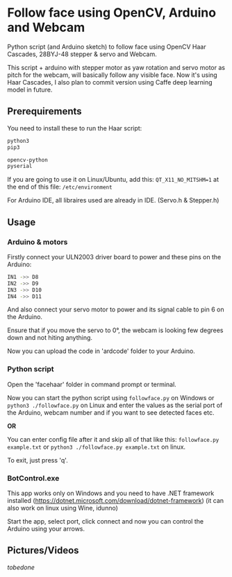 # Follow face using OpenCV, Arduino and Webcam
Python script (and Arduino sketch) to follow face using OpenCV Haar Cascades, 28BYJ-48 stepper & servo and Webcam.

This script + arduino with stepper motor as yaw rotation and servo motor as pitch for the webcam, will basically follow any visible face.
Now it's using Haar Cascades, I also plan to commit version using Caffe deep learning model in future.

## Prerequirements

You need to install these to run the Haar script:

```bash
python3
pip3

opencv-python
pyserial
```

If you are going to use it on Linux/Ubuntu, add this: `QT_X11_NO_MITSHM=1` at the end of this file: `/etc/environment`

For Arduino IDE, all libraires used are already in IDE. (Servo.h & Stepper.h)

## Usage

### Arduino & motors

Firstly connect your ULN2003 driver board to power and these pins on the Arduino:

```bash
IN1 ->> D8
IN2 ->> D9
IN3 ->> D10
IN4 ->> D11
```
And also connect your servo motor to power and its signal cable to pin 6 on the Arduino.

Ensure that if you move the servo to 0°, the webcam is looking few degrees down and not hiting anything.

Now you can upload the code in 'ardcode' folder to your Arduino.

### Python script

Open the 'facehaar' folder in command prompt or terminal.

Now you can start the python script using `followface.py` on Windows or `python3 ./followface.py` on Linux and enter the values as the serial port of the Arduino, webcam number and if you want to see detected faces etc.

**OR**

You can enter config file after it and skip all of that like this: `followface.py example.txt` or `python3 ./followface.py example.txt` on linux.

To exit, just press 'q'.

### BotControl.exe

This app works only on Windows and you need to have .NET framework installed (https://dotnet.microsoft.com/download/dotnet-framework) (it can also work on linux using Wine, idunno)

Start the app, select port, click connect and now you can control the Arduino using your arrows.

## Pictures/Videos
*tobedone*
